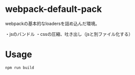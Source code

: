# webpack-default-pack
webpackの基本的なloadersを詰め込んだ環境。

・jsのバンドル
・cssの圧縮、吐き出し（jsと別ファイル化する）

# Usage
```bash
npm run build
```